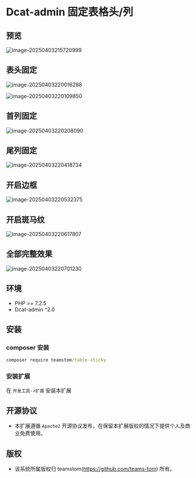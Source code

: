 # Dcat-admin 固定表格头/列

## 预览

![image-20250403215720999](http://sswekc8e1.hd-bkt.clouddn.com/typora/20250403215721108.png)

## 表头固定

![image-20250403220016288](http://sswekc8e1.hd-bkt.clouddn.com/typora/20250403220016400.png)

![image-20250403220109850](http://sswekc8e1.hd-bkt.clouddn.com/typora/20250403220109932.png)

## 首列固定

![image-20250403220208090](http://sswekc8e1.hd-bkt.clouddn.com/typora/20250403220208178.png)

## 尾列固定

![image-20250403220418734](http://sswekc8e1.hd-bkt.clouddn.com/typora/20250403220418840.png)

## 开启边框

![image-20250403220532375](http://sswekc8e1.hd-bkt.clouddn.com/typora/20250403220532441.png)

## 开启斑马纹

![image-20250403220617807](http://sswekc8e1.hd-bkt.clouddn.com/typora/20250403220617887.png)

## 全部完整效果

![image-20250403220701230](http://sswekc8e1.hd-bkt.clouddn.com/typora/20250403220701322.png)

## 环境

 - PHP >= 7.2.5
 - Dcat-admin ^2.0


## 安装

### composer 安装

```cmd
composer require teamstom/table-sticky
```

### 安装扩展

在 `开发工具->扩展` 安装本扩展


## 开源协议

*  本扩展遵循 `Apache2` 开源协议发布，在保留本扩展版权的情况下提供个人及商业免费使用。 


## 版权

*  该系统所属版权归 teamstom(https://github.com/teams-tom) 所有。
